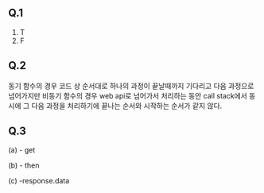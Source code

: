 ## Q.1

1. T 
2. F 



## Q.2

동기 함수의 경우 코드 상 순서대로 하나의 과정이 끝날때까지 기다리고 다음 과정으로 넘어가지만 비동기 함수의 경우 web api로 넘어가서 처리하는 동안 call stack에서 동시에 그 다음 과정을 처리하기에 끝나는 순서와 시작하는 순서가 같지 않다.



## Q.3

(a) - get

(b) - then

(c) -response.data